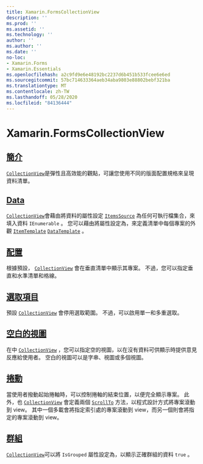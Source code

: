 ```yaml
---
title: Xamarin.FormsCollectionView
description: ''
ms.prod: ''
ms.assetid: ''
ms.technology: ''
author: ''
ms.author: ''
ms.date: ''
no-loc:
- Xamarin.Forms
- Xamarin.Essentials
ms.openlocfilehash: a2c9fd9e6e48192bc2237d6b451b533fcee6e6ed
ms.sourcegitcommit: 57bc714633364aeb34aba9803e88802bebf321ba
ms.translationtype: MT
ms.contentlocale: zh-TW
ms.lasthandoff: 05/28/2020
ms.locfileid: "84136444"
---
```

# <a name="xamarinforms-collectionview"></a>Xamarin.FormsCollectionView

## <a name="introduction"></a>[簡介](introduction.md)

[`CollectionView`](xref:Xamarin.Forms.CollectionView)是彈性且高效能的觀點，可讓您使用不同的版面配置規格來呈現資料清單。

## <a name="data"></a>[Data](populate-data.md)

[`CollectionView`](xref:Xamarin.Forms.CollectionView)會藉由將資料的屬性設定 [`ItemsSource`](xref:Xamarin.Forms.ItemsView.ItemsSource) 為任何可執行檔集合，來填入資料 `IEnumerable` 。 您可以藉由將屬性設定為，來定義清單中每個專案的外觀 [`ItemTemplate`](xref:Xamarin.Forms.ItemsView.ItemTemplate) [`DataTemplate`](xref:Xamarin.Forms.DataTemplate) 。

## <a name="layout"></a>[配置](layout.md)

根據預設， [`CollectionView`](xref:Xamarin.Forms.CollectionView) 會在垂直清單中顯示其專案。 不過，您可以指定垂直和水準清單和格線。

## <a name="selection"></a>[選取項目](selection.md)

預設 [`CollectionView`](xref:Xamarin.Forms.CollectionView) 會停用選取範圍。 不過，可以啟用單一和多重選取。

## <a name="empty-views"></a>[空白的視圖](emptyview.md)

在中 [`CollectionView`](xref:Xamarin.Forms.CollectionView) ，您可以指定空的視圖，以在沒有資料可供顯示時提供意見反應給使用者。 空白的視圖可以是字串、視圖或多個視圖。

## <a name="scrolling"></a>[捲動](scrolling.md)

當使用者撥動起始捲軸時，可以控制捲軸的結束位置，以便完全顯示專案。 此外，也 [`CollectionView`](xref:Xamarin.Forms.CollectionView) 會定義兩個 [`ScrollTo`](xref:Xamarin.Forms.ItemsView.ScrollTo*) 方法，以程式設計方式將專案滾動到 view。 其中一個多載會將指定索引處的專案滾動到 view，而另一個則會將指定的專案滾動到 view。

## <a name="grouping"></a>[群組](grouping.md)

[`CollectionView`](xref:Xamarin.Forms.CollectionView)可以將 `IsGrouped` 屬性設定為，以顯示正確群組的資料 `true` 。

